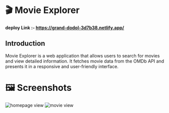 # 🎬 Movie Explorer

**deploy Link :- https://grand-dodol-3d7b38.netlify.app/**

## Introduction 
Movie Explorer is a web application that allows users to search for movies and view detailed information. It fetches movie data from the OMDb API and presents it in a responsive and user-friendly interface.

# 🖼 Screenshots

![homepage view](https://github.com/user-attachments/assets/fbf66ef2-d821-458a-86fb-e20e7d0cd403)
![movie view](https://github.com/user-attachments/assets/718c0432-d047-4703-bdd2-03020e884bb6)
